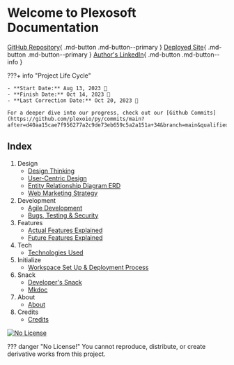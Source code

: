 # Welcome to Plexosoft Documentation

[GitHub Repository](https://github.com/plexoio/py){ .md-button .md-button--primary }
[Deployed Site](https://plexosoft-2714f270803c.herokuapp.com/){ .md-button .md-button--primary }
[Author's LinkedIn](https://www.linkedin.com/in/arellanofrank/){ .md-button .md-button--info }

???+ info "Project Life Cycle"

    - **Start Date:** Aug 13, 2023 📅
    - **Finish Date:** Oct 14, 2023 📅
    - **Last Correction Date:** Oct 20, 2023 📅
    
    For a deeper dive into our progress, check out our [Github Commits](https://github.com/plexoio/py/commits/main?after=d40aa15cae7f956277a2c9de73eb659c5a2a151a+34&branch=main&qualified_name=refs%2Fheads%2Fmain).


## Index
1. Design
    - [Design Thinking](design/design-thinking/overview.md)
    - [User-Centric Design](design/user-centric/overview.md)
    - [Entity Relationship Diagram ERD](design/erd/erd.md)
    - [Web Marketing Strategy](design/web-marketing/overview.md)
2. Development
    - [Agile Development](development/agile-development/agile_development.md)
    - [Bugs, Testing & Security](development/bug-test-security/bug_test_security.md)
3. Features
    - [Actual Features Explained](features/actual-features/actual_features.md)
    - [Future Features Explained](features/future-features/future_features.md)
4. Tech
    - [Technologies Used](tech/tech_used.md)
5. Initialize
    - [Workspace Set Up & Deployment Process](initialize/setup_and_deployment.md)
6. Snack
    - [Developer's Snack](snack/developer-snack/overview.md)
    - [Mkdoc](snack/mkdoc/mkdoc.md)
7. About
    - [About](about/about.md)
9. Credits
    - [Credits](credits/credits.md)


[![No License](https://img.shields.io/badge/License-No_License-red)](about/LICENSE.md) 

??? danger "No License!"
    You cannot reproduce, distribute, or create derivative works from this project.
